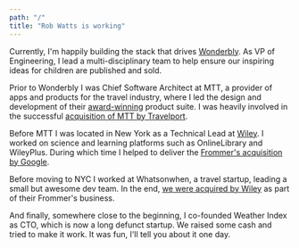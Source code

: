 ```yaml
---
path: "/"
title: "Rob Watts is working"
---
```


Currently, I'm happily building the stack that drives [Wonderbly](https://www.wonderbly.com). As VP of Engineering, I lead a multi-disciplinary team to help ensure our inspiring ideas for children are published and sold.

Prior to Wonderbly I was Chief Software Architect at MTT, a provider of apps and products for the travel industry, where I led the design and development of their [award-winning](https://digital.travelport.com/news/travelport-digital-concierge-live-wins-at-the-mobile-innovation-awards) product suite. I was heavily involved in the successful [acquisition of MTT by Travelport](https://www.phocuswire.com/Travelport-acquires-Mobile-Travel-Technologies-for-Euro-55-million).

Before MTT I was located in New York as a Technical Lead at [Wiley](https://www.wiley.com). I worked on science and learning platforms such as OnlineLibrary and WileyPlus. During which time I helped to deliver the [Frommer's acquisition by Google](https://www.theverge.com/2012/8/13/3240794/google-frommers-acquisition-announcement).

Before moving to NYC I worked at Whatsonwhen, a travel startup, leading a small but awesome dev team. In the end, [we were acquired by Wiley](https://www.businesswire.com/news/home/20061018005847/en/Wiley-Acquires-Whatsonwhen-Online-Travel-Content-Services) as part of their Frommer's business.</p>

And finally, somewhere close to the beginning, I co-founded Weather Index as CTO, which is now a long defunct startup. We raised some cash and tried to make it work. It was fun, I'll tell you about it one day.
